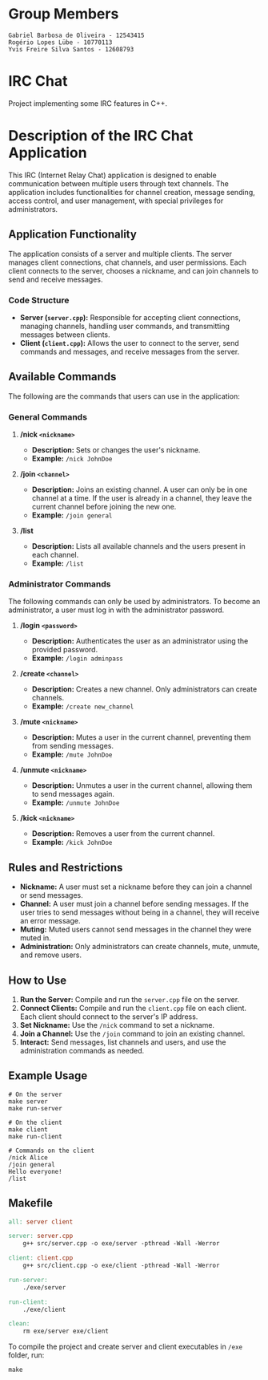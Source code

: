 # Group Members
	Gabriel Barbosa de Oliveira - 12543415
 	Rogério Lopes Lübe - 10770113 
  	Yvis Freire Silva Santos - 12608793
# IRC Chat
Project implementing some IRC features in C++.

# Description of the IRC Chat Application

This IRC (Internet Relay Chat) application is designed to enable communication between multiple users through text channels. The application includes functionalities for channel creation, message sending, access control, and user management, with special privileges for administrators.

## Application Functionality

The application consists of a server and multiple clients. The server manages client connections, chat channels, and user permissions. Each client connects to the server, chooses a nickname, and can join channels to send and receive messages.

### Code Structure

- **Server (`server.cpp`):** Responsible for accepting client connections, managing channels, handling user commands, and transmitting messages between clients.
- **Client (`client.cpp`):** Allows the user to connect to the server, send commands and messages, and receive messages from the server.

## Available Commands

The following are the commands that users can use in the application:

### General Commands

1. **/nick `<nickname>`**
   - **Description:** Sets or changes the user's nickname.
   - **Example:** `/nick JohnDoe`

2. **/join `<channel>`**
   - **Description:** Joins an existing channel. A user can only be in one channel at a time. If the user is already in a channel, they leave the current channel before joining the new one.
   - **Example:** `/join general`

3. **/list**
   - **Description:** Lists all available channels and the users present in each channel.
   - **Example:** `/list`

### Administrator Commands

The following commands can only be used by administrators. To become an administrator, a user must log in with the administrator password.

1. **/login `<password>`**
   - **Description:** Authenticates the user as an administrator using the provided password.
   - **Example:** `/login adminpass`

2. **/create `<channel>`**
   - **Description:** Creates a new channel. Only administrators can create channels.
   - **Example:** `/create new_channel`

3. **/mute `<nickname>`**
   - **Description:** Mutes a user in the current channel, preventing them from sending messages.
   - **Example:** `/mute JohnDoe`

4. **/unmute `<nickname>`**
   - **Description:** Unmutes a user in the current channel, allowing them to send messages again.
   - **Example:** `/unmute JohnDoe`

5. **/kick `<nickname>`**
   - **Description:** Removes a user from the current channel.
   - **Example:** `/kick JohnDoe`

## Rules and Restrictions

- **Nickname:** A user must set a nickname before they can join a channel or send messages.
- **Channel:** A user must join a channel before sending messages. If the user tries to send messages without being in a channel, they will receive an error message.
- **Muting:** Muted users cannot send messages in the channel they were muted in.
- **Administration:** Only administrators can create channels, mute, unmute, and remove users.

## How to Use

1. **Run the Server:** Compile and run the `server.cpp` file on the server.
2. **Connect Clients:** Compile and run the `client.cpp` file on each client. Each client should connect to the server's IP address.
3. **Set Nickname:** Use the `/nick` command to set a nickname.
4. **Join a Channel:** Use the `/join` command to join an existing channel.
5. **Interact:** Send messages, list channels and users, and use the administration commands as needed.

## Example Usage
```shell
# On the server
make server
make run-server

# On the client
make client
make run-client

# Commands on the client
/nick Alice
/join general
Hello everyone!
/list
```

## Makefile
```makefile
all: server client

server: server.cpp
	g++ src/server.cpp -o exe/server -pthread -Wall -Werror

client: client.cpp
	g++ src/client.cpp -o exe/client -pthread -Wall -Werror

run-server:
	./exe/server

run-client:
	./exe/client

clean:
	rm exe/server exe/client
```

To compile the project and create server and client executables in `/exe` folder, run:
```shell
make
```
